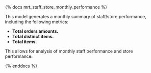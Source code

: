 {% docs mrt_staff_store_monthly_performance %}

This model generates a monthly summary of staff/store performance, including the following metrics:
- **Total orders amounts.**
- **Total distinct items.** 
- **Total items.**

This allows for analysis of monthly staff performance and store performance.

{% enddocs %}
